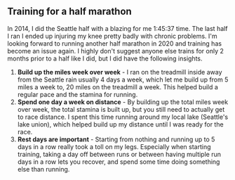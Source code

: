 ## Training for a half marathon

In 2014, I did the Seattle half with a blazing for me 1:45:37 time.  The last half I ran I ended up injuring my knee pretty badly with chronic problems.  I'm looking forward to running another half marathon in 2020 and training has become an issue again.  I highly don't suggest anyone else trains for only 2 months prior to a half like I did, but I did have the following insights.

1. **Build up the miles week over week** - I ran on the treadmill inside away from the Seattle rain usually 4 days a week, which let me build up from 5 miles a week to, 20 miles on the treadmill a week.  This helped build a regular pace and the stamina for running.
2. **Spend one day a week on distance** - By building up the total miles week over week, the total stamina is built up, but you still need to actually get to race distance.  I spent this time running around my local lake (Seattle's lake union), which helped build up my distance until I was ready for the race.
3. **Rest days are important** - Starting from nothing and running up to 5 days in a row really took a toll on my legs.  Especially when starting training, taking a day off between runs or between having multiple run days in a row lets you recover, and spend some time doing something else than running.
